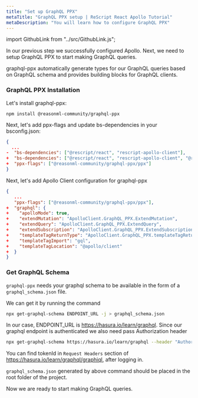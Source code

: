 ```yaml
---
title: "Set up GraphQL PPX"
metaTitle: "GraphQL PPX setup | ReScript React Apollo Tutorial"
metaDescription: "You will learn how to configure GraphQL PPX"
---
```


import GithubLink from "../src/GithubLink.js";

In our previous step we successfully configured Apollo. Next, we need to setup GraphQL PPX to start making GraphQL queries.

graphql-ppx automatically generate types for our GraphQL queries based on GraphQL schema and provides building blocks for GraphQL clients.

### GraphQL PPX Installation

Let's install graphql-ppx:

```
npm install @reasonml-community/graphql-ppx
```

Next, let's add ppx-flags and update bs-dependencies in your bsconfig.json:

<GithubLink link="https://github.com/hasura/learn-graphql/blob/master/tutorials/frontend/rescript-react-apollo/app-final/bsconfig.json" text="bsconfig.json" />

```json
{
  ...
-  "bs-dependencies": ["@rescript/react", "rescript-apollo-client"],
+  "bs-dependencies": ["@rescript/react", "rescript-apollo-client", "@reasonml-community/graphql-ppx"],
+  "ppx-flags": ["@reasonml-community/graphql-ppx/ppx"]
}

```

Next, let's add Apollo Client configuration for graphql-ppx

```json
{
   ...
   "ppx-flags": ["@reasonml-community/graphql-ppx/ppx"],
+  "graphql": {
+    "apolloMode": true,
+    "extendMutation": "ApolloClient.GraphQL_PPX.ExtendMutation",
+    "extendQuery": "ApolloClient.GraphQL_PPX.ExtendQuery",
+    "extendSubscription": "ApolloClient.GraphQL_PPX.ExtendSubscription",
+    "templateTagReturnType": "ApolloClient.GraphQL_PPX.templateTagReturnType",
+    "templateTagImport": "gql",
+    "templateTagLocation": "@apollo/client"
+  }
}

```

### Get GraphQL Schema

`graphql-ppx` needs your graphql schema to be available in the form of a `graphql_schema.json` file.

We can get it by running the command

```bash
npx get-graphql-schema ENDPOINT_URL -j > graphql_schema.json
```

In our case, ENDPOINT_URL is https://hasura.io/learn/graphql.
Since our graphql endpoint is authenticated we also need pass Authorization header

```bash
npx get-graphql-schema https://hasura.io/learn/graphql --header "Authorization=Bearer tokenId" -j > graphql_schema.json
```

You can find tokenId in `Request Headers` section of https://hasura.io/learn/graphql/graphiql, after logging in.

`graphql_schema.json` generated by above command should be placed in the root folder of the project.
<GithubLink link="https://github.com/hasura/learn-graphql/blob/master/tutorials/frontend/rescript-react-apollo/app-final/graphql_schema.json" text="graphql_schema.json" />

Now we are ready to start making GraphQL queries.
